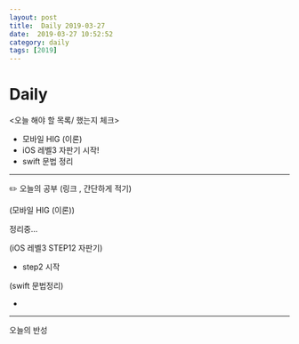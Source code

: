 ```yaml
---
layout: post
title:  Daily 2019-03-27
date:  2019-03-27 10:52:52
category: daily
tags: [2019]
---
```


# Daily

<오늘 해야 할 목록/ 했는지 체크>

- 모바일 HIG (이론)
- iOS 레벨3 자판기 시작!
- swift 문법 정리

------

✏️ 오늘의 공부 (링크 , 간단하게 적기)

(모바일 HIG (이론))

정리중...

(iOS 레벨3  STEP12 자판기)

- step2 시작

(swift 문법정리)

- 

------

오늘의 반성

> 